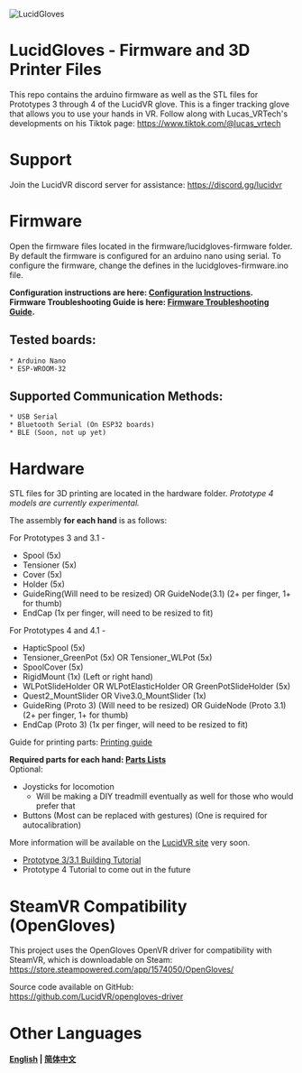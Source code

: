 ![LucidGloves](https://cdn.discordapp.com/attachments/785135646082990120/873666310855360582/LucidGlovesBlackwbkgnd.png)

# LucidGloves - Firmware and 3D Printer Files
This repo contains the arduino firmware as well as the STL files for Prototypes 3 through 4 of the LucidVR glove. This is a finger tracking glove that allows you to use your hands in VR. Follow along with Lucas_VRTech's developments on his Tiktok page:
https://www.tiktok.com/@lucas_vrtech

# Support
Join the LucidVR discord server for assistance:
https://discord.gg/lucidvr


# Firmware
Open the firmware files located in the firmware/lucidgloves-firmware folder.
By default the firmware is configured for an arduino nano using serial.
To configure the firmware, change the defines in the lucidgloves-firmware.ino file.

**Configuration instructions are here: [Configuration Instructions](https://github.com/LucidVR/lucidgloves/wiki/Firmware-Setup-and-Customization-Tutorial).**\
**Firmware Troubleshooting Guide is here: [Firmware Troubleshooting Guide](https://github.com/LucidVR/lucidgloves/wiki/Firmware-Troubleshooting-Guide).** 

## Tested boards:
	* Arduino Nano
	* ESP-WROOM-32

## Supported Communication Methods:
	* USB Serial
	* Bluetooth Serial (On ESP32 boards)
	* BLE (Soon, not up yet)

# Hardware
STL files for 3D printing are located in the hardware folder. 
*Prototype 4 models are currently experimental.*

The assembly **for each hand** is as follows:

For Prototypes 3 and 3.1 - 
* Spool (5x)
* Tensioner (5x)
* Cover (5x)
* Holder (5x)
* GuideRing(Will need to be resized) OR GuideNode(3.1) (2+ per finger, 1+ for thumb)
* EndCap (1x per finger, will need to be resized to fit) 

For Prototypes 4 and 4.1 - 
* HapticSpool (5x)
* Tensioner_GreenPot (5x) OR Tensioner_WLPot (5x)
* SpoolCover (5x)
* RigidMount (1x) (Left or right hand)
* WLPotSlideHolder OR WLPotElasticHolder OR GreenPotSlideHolder (5x)
* Quest2_MountSlider OR Vive3.0_MountSlider (1x)
* GuideRing (Proto 3) (Will need to be resized) OR GuideNode (Proto 3.1) (2+ per finger, 1+ for thumb)
* EndCap (Proto 3) (1x per finger, will need to be resized to fit)


Guide for printing parts: [Printing guide](https://github.com/LucidVR/lucidgloves-hardware/wiki/Parts-Printing-Guide)

**Required parts for each hand: [Parts Lists](https://github.com/LucidVR/lucidgloves/wiki/Parts-Lists)**  
Optional:  
* Joysticks for locomotion 
  - Will be making a DIY treadmill eventually as well for those who would prefer that  
* Buttons (Most can be replaced with gestures) (One is required for autocalibration)

More information will be available on the [LucidVR site](http://lucidvrtech.com/) very soon.  
*  [Prototype 3/3.1 Building Tutorial](https://youtu.be/Qj4hqRKiy8g)
*  Prototype 4 Tutorial to come out in the future

# SteamVR Compatibility (OpenGloves)
This project uses the OpenGloves OpenVR driver for compatibility with SteamVR, which is downloadable on Steam:  
https://store.steampowered.com/app/1574050/OpenGloves/

Source code available on GitHub:  
https://github.com/LucidVR/opengloves-driver

# Other Languages
**[English](https://github.com/LucidVR/lucidgloves/blob/main/README.md) | [简体中文](https://github.com/LucidVR/lucidgloves/blob/main/Readme_Languages/README_CN.md)**
